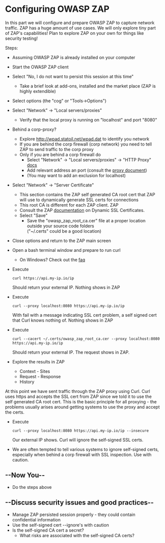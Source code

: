 
# Configuring OWASP ZAP

In this part we will configure and prepare OWASP ZAP to capture network traffic. ZAP has a huge amount of use cases. We will only explore tiny part of ZAP's capabilities! Plan to explore ZAP on your own for things like security testing!

Steps:

* Assuming OWASP ZAP is already installed on your computer
* Start the OWASP ZAP client
* Select "No, I do not want to persist this session at this time"
  * Take a brief look at add-ons, installed and the market place (ZAP is highly extendible)
* Select options (the "cog" or "Tools->Options")
* Select "Network" -> "Local servers/proxies"
  * Verify that the local proxy is running on "localhost" and port "8080"
* Behind a corp-proxy?
  * Explore http://wpad.statoil.net/wpad.dat to identify you network
  * If you are behind the corp firewall (corp network) you need to tell ZAP to send traffic to the corp proxy
  * Only if you are behind a corp firewall do
    * Select "Network" -> "Local servers/proxies" -> "HTTP Proxy" [docs](https://www.zaproxy.org/docs/desktop/addons/network/options/connection/#http-proxy)
    * Add relevant address an port (consult the [proxy document](../../Support/proxy.md))
    * (You may want to add an exclusion for localhost)
* Select "Network" -> "Server Certificate"
  * This section contains the ZAP self generated CA root cert that ZAP will use to dynamically generate SSL certs for connections
  * This root CA is different for each ZAP client. ZAP
  * Consult the ZAP [documentation](https://www.zaproxy.org/docs/desktop/addons/network/options/servercertificates/) on Dynamic SSL Certificates.
  * Select "Save"
    * Save the "owasp_zap_root_ca.cer" file at a proper location outside your source code folders<br/> ("~/.certs" could be a good location)
* Close options and return to the ZAP main screen
* Open a bash terminal window and prepare to run curl
  * On Windows? Check out the [faq](../../Support/faq.md)
* Execute

  ```shell
  curl https://api.my-ip.io/ip
  ```

  Should return your external IP. Nothing shows in ZAP

* Execute

  ```shell
  curl --proxy localhost:8080 https://api.my-ip.io/ip
  ```

  With fail with a message indicating SSL cert problem, a self signed cert that Curl knows nothing of. Nothing shows in ZAP

* Execute

  ```shell
  curl --cacert ~/.certs/owasp_zap_root_ca.cer --proxy localhost:8080 https://api.my-ip.io/ip 
  ```

  Should return your external IP. The request shows in ZAP.

* Explore the results in ZAP
  * Context - Sites
  * Request - Response
  * History

At this point we have sent traffic through the ZAP proxy using Curl. Curl uses https and accepts the SSL cert from ZAP since we told it to use the self generated CA root cert. This is the basic principle for all proxying - the problems usually arises around getting systems to use the proxy and accept the certs.

* Execute

  ```shell
  curl --proxy localhost:8080 https://api.my-ip.io/ip --insecure
  ```

  Our external IP shows. Curl will ignore the self-signed SSL certs.

* We are often tempted to tell various systems to ignore self-signed certs, especially when behind a corp firewall with SSL inspection. Use with caution.

## --Now You--

* Do the steps above

## --Discuss security issues and good practices--

* Manage ZAP persisted session properly - they could contain confidential information
* Use the self-signed cert --ignore's with caution
* Is the self-signed CA cert a secret?
  * What risks are associated with the self-signed CA certs?

